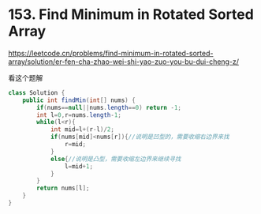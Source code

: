 # 153. Find Minimum in Rotated Sorted Array

https://leetcode.cn/problems/find-minimum-in-rotated-sorted-array/solution/er-fen-cha-zhao-wei-shi-yao-zuo-you-bu-dui-cheng-z/

看这个题解

```java
class Solution {
    public int findMin(int[] nums) {
        if(nums==null||nums.length==0) return -1;
        int l=0,r=nums.length-1;
        while(l<r){
            int mid=l+(r-l)/2;
            if(nums[mid]<nums[r]){//说明是凹型的，需要收缩右边界来找
                r=mid;
            }
            else{//说明是凸型，需要收缩左边界来继续寻找
                l=mid+1;
            }
        }
        return nums[l];
    }
}

